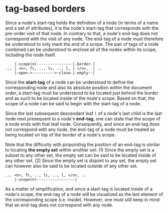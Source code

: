
<!-- ======================================================================= -->
# tag-based borders

Since a node's start-tag holds the definition of a node (in terms of a name
and a set of attributes), it is the node's start-tag that corresponds with
the pre-order visit of that node. In contrary to that, a node's end-tag
does not correspond with the visit of any node. The end-tag of a node must
therefore be understood to only mark the end of a scope. The pair of tags
of a node combined can be understood to enclose all of the nodes within its
scope, including the node itself.

```
    |-scope(n)----------------|-border-|
.., | <n>, fc, .., lc, .., l, | </n>,  | ..
    |-open->---------->-close-|-empty--|
```

Since the **start-tag** of a node can be understood to define the corresponding
node and also its absolute position within the document order, a start-tag must
be understood to be located just behind the border and as such to be located
inside of the node's scope. Based on that, the scope of a node can be said to
begin with the start-tag of a node.

Since the last subsequent descendant leaf `l` of a node's last child is the
last node next presequent to a node's **end-tag**, one can state that the scope
of a node ends with that leaf node. Consequently, and since an end-tag does not
correspond with any node, the end-tag of a node must be treated as being located
on top of the border of a node's scope.

Note that the difficulty with pinpointing the position of an end-tag is similar
to locating **the empty set** within another set: (1) Since the empty set is a
subset to any other set, the empty set can be said to be located inside of any
other set. (2) Since the empty set is disjoint to any set, the empty set can
however also be said to be located outside of any other set.

```
.., <n>, fc, .., lc, .., l, </n>, ..
    |-scope(n)-----------------|
```

As a matter of simplification, and since a start-tag is located inside of a
node's scope, the end-tag of a node will be visualized as the last element
of the corresponding scope (i.e. inside). However, one must still keep in
mind that an end-tag does not correspond with any node.
